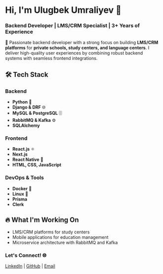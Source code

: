 # Hi, I'm Ulugbek Umraliyev 👋

### Backend Developer | LMS/CRM Specialist | 3+ Years of Experience

🚀 Passionate backend developer with a strong focus on building **LMS/CRM platforms** for **private schools, study centers, and language centers**. I deliver high-quality user experiences by combining robust backend systems with seamless frontend integrations.

## 🛠️ Tech Stack

### Backend
- **Python** 🐍
- **Django & DRF** 🌐
- **MySQL & PostgreSQL** 🗄️
- **RabbitMQ & Kafka** ⚙️
- **SQLAlchemy**

### Frontend
- **React.js** ⚛️
- **Next.js**
- **React Native** 📱
- **HTML, CSS, JavaScript**

### DevOps & Tools
- **Docker** 🐳
- **Linux** 🐧
- **Prisma**
- **Clerk**

## 🔥 What I'm Working On
- LMS/CRM platforms for study centers
- Mobile applications for education management
- Microservice architecture with RabbitMQ and Kafka

### Let's Connect! 🌐
[LinkedIn](https://www.linkedin.com/in/thedevu101) | [GitHub](https://github.com/ulugbek101) | [Email](mailto:thedevu101@gmail.com)

